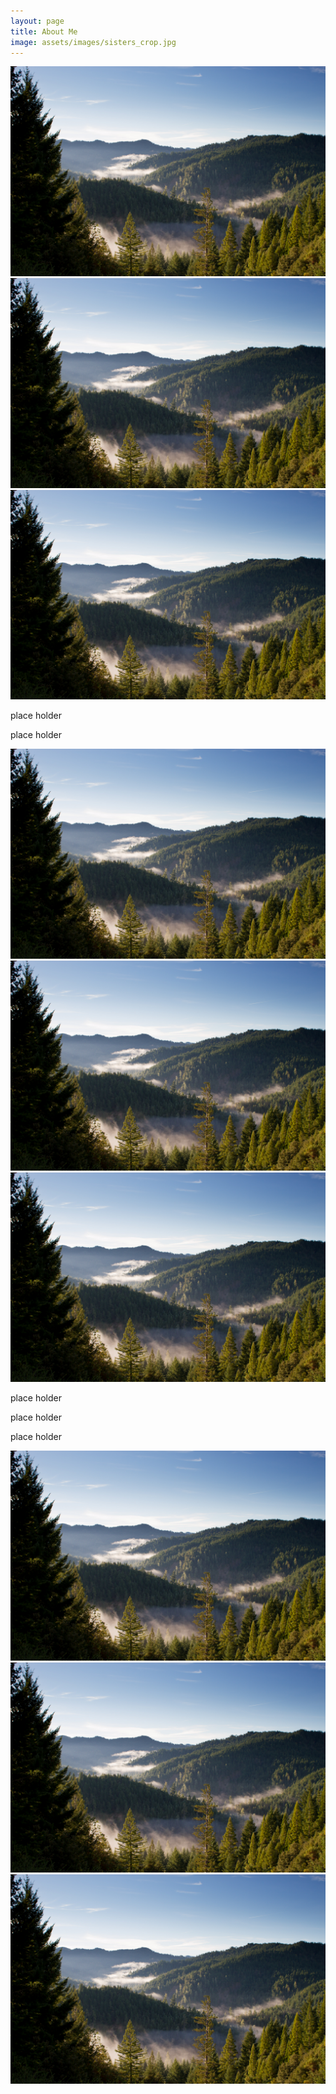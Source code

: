 ```yaml
---
layout: page
title: About Me
image: assets/images/sisters_crop.jpg
---
```


<div class="box alt">
  <div class="row 50% uniform">
    <div class="4u"><span class="image fit"><img src="assets/images/trees.jpg" alt="" /></span></div>
    <div class="4u"><span class="image fit"><img src="assets/images/trees.jpg" alt="" /></span></div>
    <div class="4u$"><span class="image fit"><img src="assets/images/trees.jpg" alt="" /></span></div>
  </div>
</div>

<p>place holder</p>

<p>place holder</p>

<div class="box alt">
     <div class="row 50% uniform">
     	  <div class="4u"><span class="image fit"><img src="assets/images/trees.jpg" alt="" /></span></div>
          <div class="4u"><span class="image fit"><img src="assets/images/trees.jpg" alt="" /></span></div>
     	  <div class="4u$"><span class="image fit"><img src="assets/images/trees.jpg" alt="" /></span></div>
     </div>
</div>

<p>place holder</p>

<p>place holder</p>

<p>place holder</p>

<div class="box alt">
  <div class="row 50% uniform">
    <div class="4u"><span class="image fit"><img src="assets/images/trees.jpg" alt="" /></span></div>
    <div class="4u"><span class="image fit"><img src="assets/images/trees.jpg" alt="" /></span></div>
    <div class="4u$"><span class="image fit"><img src="assets/images/trees.jpg" alt="" /></span></div>
  </div>
</div>
